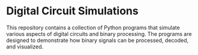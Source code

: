 # Digital Circuit Simulations

This repository contains a collection of Python programs that simulate various aspects of digital circuits and binary processing. The programs are designed to demonstrate how binary signals can be processed, decoded, and visualized.
